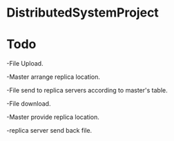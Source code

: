 # DistributedSystemProject

# Todo

-File Upload.

-Master arrange replica location.

-File send to replica servers according to master's table.

-File download.

-Master provide replica location.

-replica server send back file.

